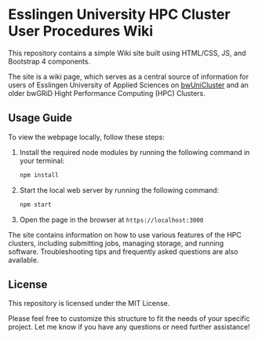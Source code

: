 # Esslingen University HPC Cluster User Procedures Wiki

This repository contains a simple Wiki site built using HTML/CSS, JS, and Bootstrap 4 components.

The site is a wiki page, which serves as a central source of information for users of Esslingen University of Applied Sciences on [bwUniCluster](https://www.bwhpc.de/) and an older bwGRiD Hight Performance Computing (HPC) Clusters.

## Usage Guide

To view the webpage locally, follow these steps:

1. Install the required node modules by running the following command in your terminal:

    ```bash
    npm install
    ```

2. Start the local web server by running the following command:

    ```bash
    npm start
    ```

3. Open the page in the browser at `https://localhost:3000`

The site contains information on how to use various features of the HPC clusters, including submitting jobs, managing storage, and running software. Troubleshooting tips and frequently asked questions are also available.

## License

This repository is licensed under the MIT License.

Please feel free to customize this structure to fit the needs of your specific project. Let me know if you have any questions or need further assistance!
